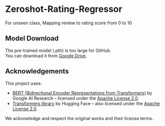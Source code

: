# Zeroshot-Rating-Regressor

For unseen class, Mapping review to rating score from 0 to 10

## Model Download

The pre-trained model (.pth) is too large for GitHub.  
You can download it from [Google Drive](https://drive.google.com/drive/folders/1KVFS5BbigEq87QyFmvaboXiFFot4RsbN?usp=drive_link).

## Acknowledgements

This project uses:

- [BERT (Bidirectional Encoder Representations from Transformers)](https://github.com/google-research/bert) by Google AI Research – licensed under the [Apache License 2.0](https://www.apache.org/licenses/LICENSE-2.0).
- [Transformers library](https://github.com/huggingface/transformers) by Hugging Face – also licensed under the [Apache License 2.0](https://www.apache.org/licenses/LICENSE-2.0).

We acknowledge and respect the original works and their license terms.
